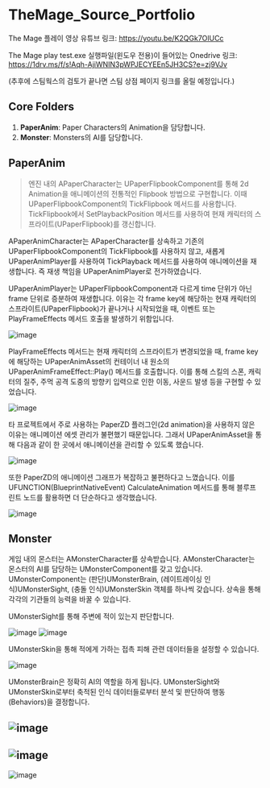 # TheMage_Source_Portfolio

The Mage 플레이 영상 유튜브 링크: https://youtu.be/K2QGk7OlUCc

The Mage play test.exe 실행파일(윈도우 전용)이 들어있는 Onedrive 링크: https://1drv.ms/f/s!Aqh-AjiWNIN3pWPJECYEEn5JH3CS?e=zj9VJv

(추후에 스팀웍스의 검토가 끝나면 스팀 상점 페이지 링크를 올릴 예정입니다.)

## Core Folders
1. **PaperAnim**: Paper Characters의 Animation을 담당합니다.
2. **Monster**: Monsters의 AI를 담당합니다.

## PaperAnim
>엔진 내의 APaperCharacter는 UPaperFlipbookComponent를 통해 2d Animation을 애니메이션의 전통적인 Flipbook 방법으로 구현합니다.
>이때 UPaperFlipbookComponent의 TickFlipbook 메서드를 사용합니다.
>TickFlipbook에서 SetPlaybackPosition 메서드를 사용하여 현재 캐릭터의 스프라이트(UPaperFlipbook)를 갱신합니다.

APaperAnimCharacter는 APaperCharacter를 상속하고 기존의 UPaperFlipbookComponent의 TickFlipbook를 사용하지 않고,
새롭게 UPaperAnimPlayer를 사용하여 TickPlayback 메서드를 사용하여 애니메이션을 재생합니다. 즉 재생 책임을 UPaperAnimPlayer로 전가하였습니다.

UPaperAnimPlayer는 UPaperFlipbookComponent과 다르게 time 단위가 아닌 frame 단위로 증분하여 재생합니다.
이유는 각 frame key에 해당하는 현재 캐릭터의 스프라이트(UPaperFlipbook)가 끝나거나 시작되었을 때, 이벤트 또는 PlayFrameEffects 메서드 호출을 발생하기 위함입니다.

![image](https://github.com/12equal34/TheMage_Source_Portfolio/assets/109350254/4f8939c0-4364-41fb-a024-86e9c14468e9)

PlayFrameEffects 메서드는 현재 캐릭터의 스프라이트가 변경되었을 때, frame key에 해당하는 UPaperAnimAsset의 컨테이너 내 원소의 UPaperAnimFrameEffect::Play() 메서드를 호출합니다.
이를 통해 스킬의 스폰, 캐릭터의 질주, 주먹 공격 도중의 방향키 입력으로 인한 이동, 사운드 발생 등을 구현할 수 있었습니다.

![image](https://github.com/12equal34/TheMage_Source_Portfolio/assets/109350254/351c333c-35cc-4554-8f5e-59741507d112)

타 프로젝트에서 주로 사용하는 PaperZD 플러그인(2d animation)을 사용하지 않은 이유는 애니메이션 에셋 관리가 불편했기 때문입니다.
그래서 UPaperAnimAsset을 통해 다음과 같이 한 곳에서 애니메이션을 관리할 수 있도록 했습니다.

![image](https://github.com/12equal34/TheMage_Source_Portfolio/assets/109350254/f1b9f433-4842-43ac-bf3e-1e6f7efa7ccc)

또한 PaperZD의 애니메이션 그래프가 복잡하고 불편하다고 느꼈습니다.
이를 UFUNCTION(BlueprintNativeEvent) CalculateAnimation 메서드를 통해 블루프린트 노드를 활용하면 더 단순하다고 생각했습니다.

![image](https://github.com/12equal34/TheMage_Source_Portfolio/assets/109350254/48f0513b-9d8d-4362-9566-522201ad76a4)

## Monster
게임 내의 몬스터는 AMonsterCharacter를 상속받습니다.
AMonsterCharacter는 몬스터의 AI를 담당하는 UMonsterComponent를 갖고 있습니다.
UMonsterComponent는 (판단)UMonsterBrain, (레이트레이싱 인식)UMonsterSight, (충돌 인식)UMonsterSkin 객체를 하나씩 갖습니다.
상속을 통해 각각의 기관들의 능력을 바꿀 수 있습니다.

UMonsterSight를 통해 주변에 적이 있는지 판단합니다.

![image](https://github.com/12equal34/TheMage_Source_Portfolio/assets/109350254/41ce97a9-f784-498e-9937-f8eb922c21f0)
![image](https://github.com/12equal34/TheMage_Source_Portfolio/assets/109350254/84ddf1e1-16a2-416a-badc-2495b6bf60ec)

UMonsterSkin을 통해 적에게 가하는 접촉 피해 관련 데이터들을 설정할 수 있습니다.

![image](https://github.com/12equal34/TheMage_Source_Portfolio/assets/109350254/b03d4a13-92f5-40de-a5ca-dccc38604dbc)

UMonsterBrain은 정확히 AI의 역할을 하게 됩니다.
UMonsterSight와 UMonsterSkin로부터 축적된 인식 데이터들로부터 분석 및 판단하여 행동(Behaviors)을 결정합니다.

![image](https://github.com/12equal34/TheMage_Source_Portfolio/assets/109350254/4c3838f2-107a-431b-809d-34304947d7ab)
---
![image](https://github.com/12equal34/TheMage_Source_Portfolio/assets/109350254/a29256f6-cd11-4c5f-86f2-76b93e996996)
---
![image](https://github.com/12equal34/TheMage_Source_Portfolio/assets/109350254/95912f46-a941-456b-bc2f-3e764bc2aeda)


